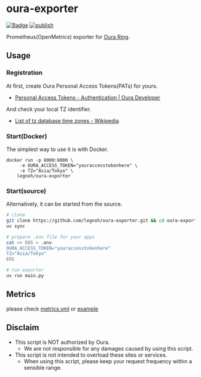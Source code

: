 # oura-exporter

[![Badge](https://img.shields.io/badge/docker-legnoh/oura--exporter-blue?logo=docker&link=https://hub.docker.com/r/legnoh/oura-exporter)](https://hub.docker.com/r/legnoh/oura-exporter) [![publish](https://github.com/legnoh/oura-exporter/actions/workflows/publish.yml/badge.svg)](https://github.com/legnoh/oura-exporter/actions/workflows/publish.yml)

Prometheus(OpenMetrics) exporter for [Oura Ring](https://ouraring.com).

## Usage

### Registration

At first, create Oura Personal Access Tokens(PATs) for yours.

- [Personal Access Tokens - Authentication | Oura Developer](https://cloud.ouraring.com/docs/authentication#personal-access-tokens)

And check your local TZ identifier.

- [List of tz database time zones - Wikipedia](https://en.wikipedia.org/wiki/List_of_tz_database_time_zones)

### Start(Docker)

The simplest way to use it is with Docker.

```
docker run -p 8000:8000 \
     -e OURA_ACCESS_TOKEN="youraccesstokenhere" \
     -e TZ="Asia/Tokyo" \
    legnoh/oura-exporter
```

### Start(source)

Alternatively, it can be started from the source.

```sh
# clone
git clone https://github.com/legnoh/oura-exporter.git && cd oura-exporter
uv sync

# prepare .env file for your apps
cat << EOS > .env
OURA_ACCESS_TOKEN="youraccesstokenhere"
TZ="Asia/Tokyo"
EOS

# run exporter
uv run main.py
```

## Metrics

please check [metrics.yml](./config/metrics.yml) or [example](./example/oura.prom)

## Disclaim

- This script is NOT authorized by Oura.
  - We are not responsible for any damages caused by using this script.
- This script is not intended to overload these sites or services.
  - When using this script, please keep your request frequency within a sensible range.
